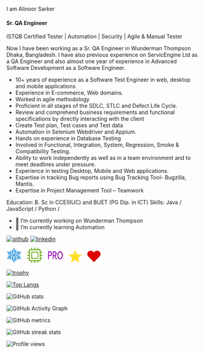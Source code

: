 I am Alinoor Sarker
#### Sr. QA Engineer

ISTQB Certified Tester | Automation | Security | Agile & Manual Tester

Now I have been working as a Sr. QA Engineer in Wunderman Thompson Dhaka, Bangladesh. I have also previous experience on ServicEngine Ltd as a QA Engineer and also almost one year of experience in Advanced Software Development as a Software Engineer.

-  10+ years of experience as a Software Test Engineer in web, desktop and mobile applications
-  Experience in E-commerce, Web domains.
- Worked in agile methodology
- Proficient in all stages of the SDLC, STLC and Defect Life Cycle.
- Review and comprehend business requirements and functional specifications by directly 
 interacting with the client
- Create Test plan, Test cases and Test data
- Automation in Selenium Webdriver and Appium.
- Hands on experience in Database Testing
- Involved in Functional, Integration, System, Regression, Smoke & Compatibility Testing.
- Ability to work independently as well as in a team environment and to meet deadlines under 
 pressure.
- Experience in testing Desktop, Mobile and Web applications.
- Expertise in tracking Bug reports using Bug Tracking Tool- Bugzilla, Mantis.
- Expertise in Project Management Tool – Teamwork

Education: B. Sc in CCE(IIUC) and BUET (PG Dip. in ICT)
Skills: Java / JavaScript / Python / 

- 🔭 I’m currently working on Wunderman Thompson 
- 🌱 I’m currently learning Automation 


[<img src='https://cdn.jsdelivr.net/npm/simple-icons@3.0.1/icons/github.svg' alt='github' height='40'>](https://github.com/https://github.com/AlinoorSarker)  [<img src='https://cdn.jsdelivr.net/npm/simple-icons@3.0.1/icons/linkedin.svg' alt='linkedin' height='40'>](https://www.linkedin.com/in/https://www.linkedin.com/in/alinoorsarker//)  

<a href='https://archiveprogram.github.com/'><img src='https://raw.githubusercontent.com/acervenky/animated-github-badges/master/assets/acbadge.gif' width='40' height='40'></a> <a href='https://docs.github.com/en/developers'><img src='https://raw.githubusercontent.com/acervenky/animated-github-badges/master/assets/devbadge.gif' width='40' height='40'></a> <a href='https://github.com/pricing'><img src='https://raw.githubusercontent.com/acervenky/animated-github-badges/master/assets/pro.gif' width='40' height='40'></a> <a href='https://stars.github.com/'><img src='https://raw.githubusercontent.com/acervenky/animated-github-badges/master/assets/starbadge.gif' width='35' height='35'></a> <a href='https://docs.github.com/en/github/supporting-the-open-source-community-with-github-sponsors'><img src='https://raw.githubusercontent.com/acervenky/animated-github-badges/master/assets/sponsorbadge.gif' width='35' height='35'></a> 

[![trophy](https://github-profile-trophy.vercel.app/?username=https://github.com/AlinoorSarker)](https://github.com/ryo-ma/github-profile-trophy)

[![Top Langs](https://github-readme-stats.vercel.app/api/top-langs/?username=https://github.com/AlinoorSarker)](https://github.com/anuraghazra/github-readme-stats)

![GitHub stats](https://github-readme-stats.vercel.app/api?username=https://github.com/AlinoorSarker&show_icons=true)  

![GitHub Activity Graph](https://activity-graph.herokuapp.com/graph?username=https://github.com/AlinoorSarker)  

![GitHub metrics](https://metrics.lecoq.io/https://github.com/AlinoorSarker)  

![GitHub streak stats](https://github-readme-streak-stats.herokuapp.com/?user=https://github.com/AlinoorSarker)  

![Profile views](https://gpvc.arturio.dev/https://github.com/AlinoorSarker)  
